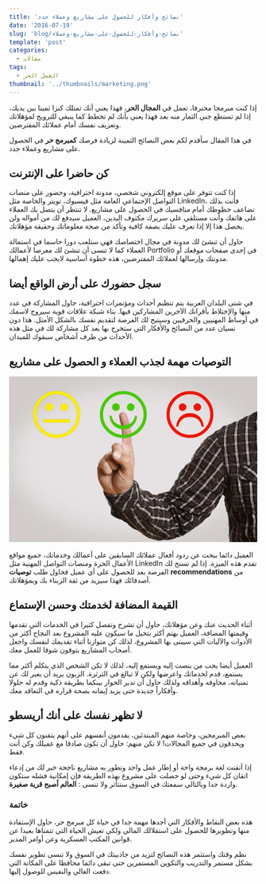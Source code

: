 ```yaml
---
title: 'نصائح وأفكار للحصول على مشاريع وعملاء جدد'
date: '2016-07-19'
slug: 'blog/نصائح-وأفكار-للحصول-على-مشاريع-وعملاء'
template: 'post'
categories:
  - مقالات
tags:
  - العمل الحر
thumbnail: '../thumbnails/marketing.png'
---
```


إذا كنت مبرمجا محترفا، تعمل في **المجال الحر**، فهذا يعني أنك تمتلك كنزا ثمينا بين يديك، إذا لم تستطع جني الثمار منه بعد فهذا يعني بأنك لم تخطط كما ينبغي للترويج لمؤهلاتك وتعريف نفسك أمام عملائك المفترضين.

في هذا المقال سأقدم لكم بعض النصائح الثمينة لزيادة فرصك **كمبرمج حر** في الحصول على مشاريع وعملاء جدد.

## كن حاضرا على الإنترنت

إذا كنت تتوفر على موقع إلكتروني شخصي، مدونة احترافية، وحضور على منصات التواصل الإجتماعي العامة مثل فيسبوك، تويتر والخاصة مثل LinkedIn، فأنت بذلك تضاعف حظوظك أمام منافسيك في الحصول على مشاريع. لا تنتظر أن يتصل بك العملاء على هاتفك وأنت مستلقي على سريرك مكتوف اليدين، العميل سيدفع لك من أمواله ولن يحصل هذا إلا إذا تعرف عليك بصفة كافية وتأكد من صحة معلوماتك وحقيقة مؤهلاتك.

حاول أن تنشئ لك مدونة في مجال اختصاصك فهي ستلعب دورا حاسما في استمالة العملاء كما لا تنسى أن تنشئ لك معرضا لأعمالك Portfolio في إحدى صفحات موقعك أو مدونتك وإرسالها لعملائك المفترضين، هذه خطوة أساسية لايجب عليك إهمالها.

## سجل حضورك على أرض الواقع أيضا

في شتى البلدان العربية يتم تنظيم أحداث ومؤتمرات احترافية، حاول المشاركة في عدد منها والإختلاط بأقرانك الآخرين المشاركين فيها. بناء شبكة علاقات قوية سيروج لاسمك في أوساط المهنيين والحرفيين وسيتيح لك الفرصة لتقديم نفسك بالشكل الأمثل. هذا دون نسيان عدد من النصائح والأفكار التي ستخرج بها بعد كل مشاركة لك في مثل هذه الأحداث من طرف أشخاص سبقوك للميدان.

## التوصيات مهمة لجذب العملاء و الحصول على مشاريع

[![توصيات الزبناء](../images/recommendation.jpg)](../images/recommendation.jpg)

العميل دائما يبحث عن ردود أفعال عملائك السابقين على أعمالك وخدماتك، جميع مواقع الأعمال الحرة ومنصات التواصل المهنية مثل LinkedIn تقدم هذه الميزة. إذا لم تسنح لك الفرصة بعد للحصول على أي عميل فحاول طلب **توصيات** **recommendations** من أصدقائك فهذا سيزيد من ثقة الزبناء بك وبمؤهلاتك.

## القيمة المضافة لخدمتك وحسن الإستماع

أثناء الحديث عنك وعن مؤهلاتك، حاول أن تشرح وتفصل كثيرا في الخدمات التي تقدمها وقيمتها المضافة، العميل يهتم أكثر بتخيل ما سيكون عليه المشروع بعد النجاح أكثر من الأدوات والآليات التي سيبنى بها المشروع، لذلك كن متوازنا أثناء تقديمك لنفسك واجعل أصحاب المشاريع يتوقون شوقا للعمل معك.

العميل أيضا يحب من ينصت إليه ويستمع إليه، لذلك لا تكن الشخص الذي يتكلم أكثر مما يستمع، قدم لخدماتك واعرضها ولكن لا تبالغ في الثرثرة. الزبون يريد أن يعبر لك عن تمنياته، مخاوفه وأهدافه ولذلك حاول أن تدير الحوار بينكما بطريقة ذكية وقدم له حلولا وأفكاراً جديدة حتى يزيد إيمانه بصحة قراره في التعاقد معك.

## لا تظهر نفسك على أنك أريسطو

بعض المبرمجين، وخاصة منهم المبتدئين، يقدمون أنفسهم على أنهم يتقنون كل شيء ويحدقون في جميع المجالات! لا تكن منهم: حاول أن تكون صادقا مع عميلك وكن أنت فقط.

إذا أتقنت لغة برمجة واحة أو إطار عمل واحد وتطور به مشاريع ناجحة خير لك من إدعاء اتقان كل شيء وحتى لو حصلت على مشروع بهذه الطريقة فإن إمكانية فشله ستكون واردة جدا وبالتالي سمعتك في السوق ستتأثر ولا تنسى : **العالم أصبح قرية صغيرة**.

### خاتمة

هذه بعض النقاط والأفكار التي أجدها مهمة جدا في حياة كل مبرمج حر، حاول الإستفادة منها وتطويرها للحصول على استقلالك المالي ولكي تعيش الحياة التي تتمناها بعيدا عن قوانين المكتب العسكرية وعن أوامر المدير.

نظم وقتك واستثمر هذه النصائح لتزيد من جاذبيتك في السوق ولا تنسى تطوير نفسك بشكل مستمر والتدريب والتكوين المستمرين حتى تبقى دائما محافظا على المكانة التي دفعت الغالي والنفيس للوصول إليها.
